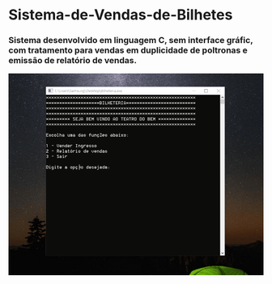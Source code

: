 # Sistema-de-Vendas-de-Bilhetes

### Sistema desenvolvido em linguagem C, sem interface gráfic, com tratamento para vendas em duplicidade de poltronas e emissão de relatório de vendas. 


![demonstracao](https://github.com/audicarmo/Sistema-de-Vendas-de-Bilhetes/blob/master/demonstracao.gif)
